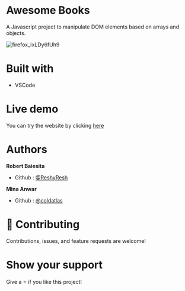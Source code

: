 # Awesome Books
A Javascript project to manipulate DOM elements based on arrays and objects.

![firefox_IxLDy6fUh9](https://user-images.githubusercontent.com/85108160/129023531-ab1f9138-b5a2-4ccf-b3e7-a9959138d0ef.png)

# Built with
  - VSCode
# Live demo
You can try the website by clicking [here](https://reshyresh.github.io/Awesome-Books-JS-Project/)
# Authors
**Robert Baiesita**
  - Github : [@ReshyResh](https://github.com/ReshyResh/)

**Mina Anwar**
  - Github : [@coldatlas](https://github.com/coldatlas) 
# 🤝 Contributing

Contributions, issues, and feature requests are welcome!

# Show your support

Give a ⭐️ if you like this project!
